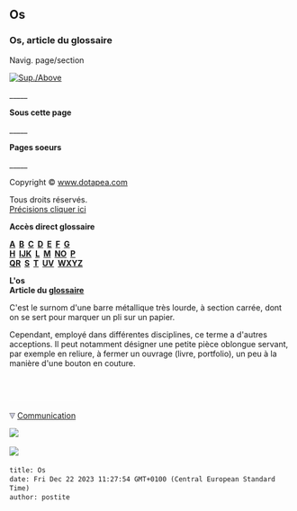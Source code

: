 ## Os
### Os, article du glossaire
 Navig. page/section

[![Sup./Above](_derived/up_cmp_themenoir010_up.gif)](no.html)

\_\_\_\_\_

**Sous cette page**

\_\_\_\_\_

**Pages soeurs**

\_\_\_\_\_

Copyright © www.dotapea.com

Tous droits réservés.  
[Précisions cliquer ici](droitscopie.html)

**Accès direct glossaire**

**[A](a.html)  [B](b.html)  [C](c.html)  [D](d.html)  [E](e.html)  [F](f.html)  [G](g.html)  
[H](h.html)  [IJK](ijk.html)  [L](l.html)  [M](m.html)  [NO](no.html)  [P](p.html)  
[QR](qr.html)  [S](s.html)  [T](t.html)  [UV](uv.html)  [WXYZ](wxyz.html)**

**L'os  
Article du [glossaire](glossaire.html)**

C'est le surnom d'une barre métallique très lourde, à section carrée, dont on se sert pour marquer un pli sur un papier.

Cependant, employé dans différentes disciplines, ce terme a d'autres acceptions. Il peut notamment désigner une petite pièce oblongue servant, par exemple en reliure, à fermer un ouvrage (livre, portfolio), un peu à la manière d'une bouton en couture.



 

 ![](images/transparent122x1.gif)

![](images/flechebas.gif) [Communication](http://www.artrealite.com/annonceurs.htm) 

[![](https://cbonvin.fr/sites/regie.artrealite.com/visuels/campagne1.png)](index-2.html#20131014)

![](https://cbonvin.fr/sites/regie.artrealite.com/visuels/campagne2.png)
```
title: Os
date: Fri Dec 22 2023 11:27:54 GMT+0100 (Central European Standard Time)
author: postite
```
